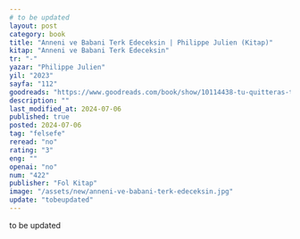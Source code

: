 ```yaml
---
# to be updated
layout: post
category: book
title: "Anneni ve Babani Terk Edeceksin | Philippe Julien (Kitap)"
kitap: "Anneni ve Babani Terk Edeceksin"
tr: "-"
yazar: "Philippe Julien"
yil: "2023"
sayfa: "112"
goodreads: "https://www.goodreads.com/book/show/10114438-tu-quitteras-ton-p-re-et-ta-m-re"
description: ""
last_modified_at: 2024-07-06
published: true
posted: 2024-07-06
tag: "felsefe"
reread: "no"
rating: "3"
eng: ""
openai: "no"
num: "422"
publisher: "Fol Kitap"
image: "/assets/new/anneni-ve-babani-terk-edeceksin.jpg"
update: "tobeupdated"
---
```


to be updated
